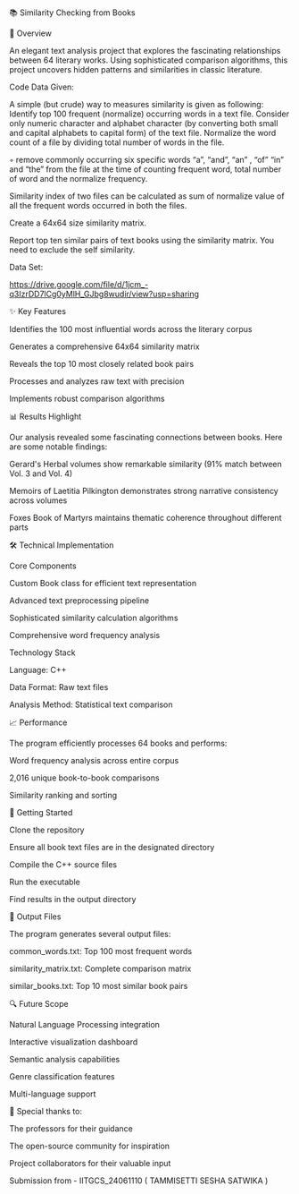 📚 Similarity Checking from Books

🎯 Overview

An elegant text analysis project that explores the fascinating relationships between 64 literary works. Using sophisticated comparison algorithms, this project uncovers hidden patterns and similarities in classic literature.

Code Data Given:

A simple (but crude) way to measures similarity is given as following:
Identify top 100 frequent (normalize) occurring words in a text file. Consider only
numeric character and alphabet character (by converting both small and capital
alphabets to capital form) of the text file. Normalize the word count of a file by
dividing total number of words in the file.

◦ remove commonly occurring six specific words “a”, “and”, “an” , “of” “in” and
“the” from the file at the time of counting frequent word, total number of word
and the normalize frequency.

Similarity index of two files can be calculated as sum of normalize value of all the
frequent words occurred in both the files.

Create a 64x64 size similarity matrix.

Report top ten similar pairs of text books using the similarity matrix. You need to
exclude the self similarity.

Data Set:

https://drive.google.com/file/d/1jcm_-q3IzrDD7lCg0yMlH_GJbg8wudir/view?usp=sharing

✨ Key Features

Identifies the 100 most influential words across the literary corpus

Generates a comprehensive 64x64 similarity matrix

Reveals the top 10 most closely related book pairs

Processes and analyzes raw text with precision

Implements robust comparison algorithms

📊 Results Highlight

Our analysis revealed some fascinating connections between books. Here are some notable findings:

Gerard's Herbal volumes show remarkable similarity (91% match between Vol. 3 and Vol. 4)

Memoirs of Laetitia Pilkington demonstrates strong narrative consistency across volumes

Foxes Book of Martyrs maintains thematic coherence throughout different parts

🛠️ Technical Implementation

Core Components

Custom Book class for efficient text representation

Advanced text preprocessing pipeline

Sophisticated similarity calculation algorithms

Comprehensive word frequency analysis

Technology Stack

Language: C++

Data Format: Raw text files

Analysis Method: Statistical text comparison

📈 Performance

The program efficiently processes 64 books and performs:

Word frequency analysis across entire corpus

2,016 unique book-to-book comparisons

Similarity ranking and sorting

🚀 Getting Started

Clone the repository

Ensure all book text files are in the designated directory

Compile the C++ source files

Run the executable

Find results in the output directory

📝 Output Files

The program generates several output files:

common_words.txt: Top 100 most frequent words

similarity_matrix.txt: Complete comparison matrix

similar_books.txt: Top 10 most similar book pairs

🔍 Future Scope

Natural Language Processing integration

Interactive visualization dashboard

Semantic analysis capabilities

Genre classification features

Multi-language support


🤝 Special thanks to:

The professors for their guidance

The open-source community for inspiration

Project collaborators for their valuable input

Submission from - IITGCS_24061110 ( TAMMISETTI SESHA SATWIKA )
